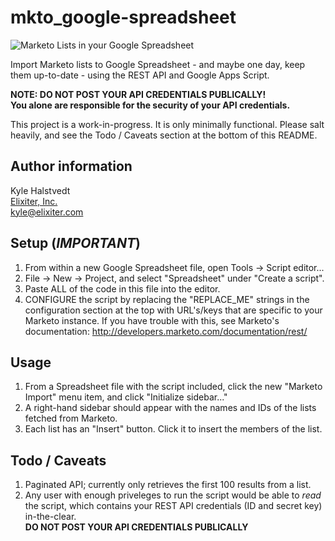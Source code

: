 mkto_google-spreadsheet
=======================

![Marketo Lists in your Google Spreadsheet](http://f.cl.ly/items/3N0K442b433F0L1B163O/lists_in_spreadsheet.png)

Import Marketo lists to Google Spreadsheet - and maybe one day, keep them up-to-date - using the REST API and Google Apps Script.

**NOTE: DO NOT POST YOUR API CREDENTIALS PUBLICALLY!**  
**You alone are responsible for the security of your API credentials.**

This project is a work-in-progress. It is only minimally functional. Please salt heavily, and see the Todo / Caveats section at the bottom of this README.

Author information
------------------
Kyle Halstvedt  
[Elixiter, Inc.](http://www.elixiter.com)  
kyle@elixiter.com

Setup (*IMPORTANT*)
-------------------
1. From within a new Google Spreadsheet file,
   open Tools -> Script editor...
2. File -> New -> Project, and select
   "Spreadsheet" under "Create a script".
3. Paste ALL of the code in this file into
   the editor.
4. CONFIGURE the script by replacing the
   "REPLACE_ME" strings in the configuration
   section at the top with URL's/keys that
   are specific to your Marketo instance.
   If you have trouble with this, see
   Marketo's documentation:
   http://developers.marketo.com/documentation/rest/

Usage
-----
1. From a Spreadsheet file with the script
  included, click the new "Marketo Import"
  menu item, and click "Initialize sidebar..."
2. A right-hand sidebar should appear with the names
  and IDs of the lists fetched from Marketo.
3. Each list has an "Insert" button. Click it to insert
  the members of the list.

Todo / Caveats
--------------
1. Paginated API; currently only retrieves
  the first 100 results from a list.
2. Any user with enough priveleges to run the script
   would be able to *read* the script, which contains
   your REST API credentials (ID and secret key) in-the-clear.  
   __DO NOT POST YOUR API CREDENTIALS PUBLICALLY__
